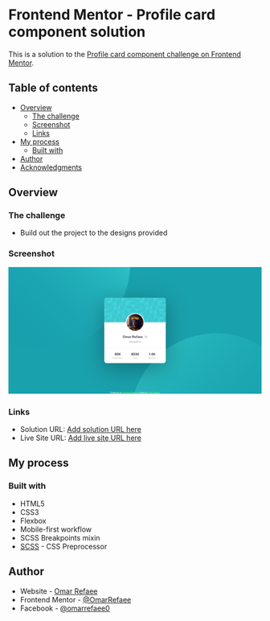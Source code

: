 # Frontend Mentor - Profile card component solution

This is a solution to the [Profile card component challenge on Frontend Mentor](https://www.frontendmentor.io/challenges/profile-card-component-cfArpWshJ).

## Table of contents

-   [Overview](#overview)
    -   [The challenge](#the-challenge)
    -   [Screenshot](#screenshot)
    -   [Links](#links)
-   [My process](#my-process)
    -   [Built with](#built-with)
-   [Author](#author)
-   [Acknowledgments](#acknowledgments)

## Overview

### The challenge

-   Build out the project to the designs provided

### Screenshot

![](./screenshot.jpg)

### Links

-   Solution URL: [Add solution URL here](https://your-solution-url.com)
-   Live Site URL: [Add live site URL here](https://your-live-site-url.com)

## My process

### Built with

-   HTML5
-   CSS3
-   Flexbox
-   Mobile-first workflow
-   SCSS Breakpoints mixin
-   [SCSS](https://sass-lang.com/) - CSS Preprocessor

## Author

-   Website - [Omar Refaee](https://www.github.com/omarrefaee)
-   Frontend Mentor - [@OmarRefaee](https://www.frontendmentor.io/profile/omarrefaee)
-   Facebook - [@omarrefaee0](https://www.facebook.com/omarrefaee0)
